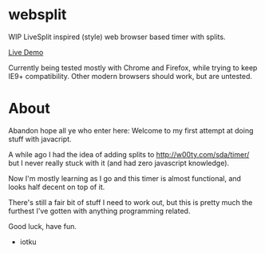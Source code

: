websplit
========

WIP LiveSplit inspired (style) web browser based timer with splits.

[Live Demo](http://iotku.pw/websplit)

Currently being tested mostly with Chrome and Firefox, while trying to keep IE9+ compatibility. Other modern browsers should work, but are untested.

About
=====

Abandon hope all ye who enter here: Welcome to my first attempt at doing stuff with javacript.

A while ago I had the idea of adding splits to http://w00ty.com/sda/timer/ but I never really stuck with it (and had zero javascript knowledge).

Now I'm mostly learning as I go and this timer is almost functional, and looks half decent on top of it.

There's still a fair bit of stuff I need to work out, but this is pretty much the furthest I've gotten with anything programming related.

Good luck, have fun.
- iotku
